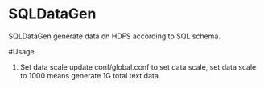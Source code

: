 # SQLDataGen
SQLDataGen generate data on HDFS according to SQL schema.

#Usage

1. Set data scale
   update conf/global.conf to set data scale, set data scale to 1000 means generate 1G total text data.

